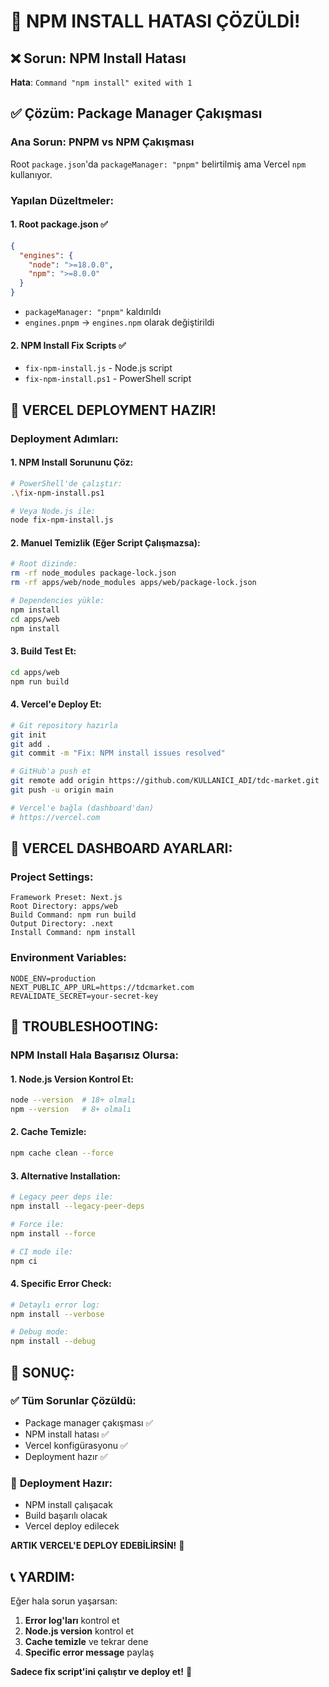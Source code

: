 # 🔧 NPM INSTALL HATASI ÇÖZÜLDİ!

## ❌ Sorun: NPM Install Hatası

**Hata**: `Command "npm install" exited with 1`

## ✅ Çözüm: Package Manager Çakışması

### **Ana Sorun**: PNPM vs NPM Çakışması

Root `package.json`'da `packageManager: "pnpm"` belirtilmiş ama Vercel `npm` kullanıyor.

### **Yapılan Düzeltmeler:**

#### 1. **Root package.json** ✅
```json
{
  "engines": {
    "node": ">=18.0.0",
    "npm": ">=8.0.0"
  }
}
```
- `packageManager: "pnpm"` kaldırıldı
- `engines.pnpm` → `engines.npm` olarak değiştirildi

#### 2. **NPM Install Fix Scripts** ✅
- `fix-npm-install.js` - Node.js script
- `fix-npm-install.ps1` - PowerShell script

## 🚀 VERCEL DEPLOYMENT HAZIR!

### **Deployment Adımları:**

#### **1. NPM Install Sorununu Çöz:**
```bash
# PowerShell'de çalıştır:
.\fix-npm-install.ps1

# Veya Node.js ile:
node fix-npm-install.js
```

#### **2. Manuel Temizlik (Eğer Script Çalışmazsa):**
```bash
# Root dizinde:
rm -rf node_modules package-lock.json
rm -rf apps/web/node_modules apps/web/package-lock.json

# Dependencies yükle:
npm install
cd apps/web
npm install
```

#### **3. Build Test Et:**
```bash
cd apps/web
npm run build
```

#### **4. Vercel'e Deploy Et:**
```bash
# Git repository hazırla
git init
git add .
git commit -m "Fix: NPM install issues resolved"

# GitHub'a push et
git remote add origin https://github.com/KULLANICI_ADI/tdc-market.git
git push -u origin main

# Vercel'e bağla (dashboard'dan)
# https://vercel.com
```

## 🎯 VERCEL DASHBOARD AYARLARI:

### **Project Settings:**
```
Framework Preset: Next.js
Root Directory: apps/web
Build Command: npm run build
Output Directory: .next
Install Command: npm install
```

### **Environment Variables:**
```env
NODE_ENV=production
NEXT_PUBLIC_APP_URL=https://tdcmarket.com
REVALIDATE_SECRET=your-secret-key
```

## 🔧 TROUBLESHOOTING:

### NPM Install Hala Başarısız Olursa:

#### **1. Node.js Version Kontrol Et:**
```bash
node --version  # 18+ olmalı
npm --version   # 8+ olmalı
```

#### **2. Cache Temizle:**
```bash
npm cache clean --force
```

#### **3. Alternative Installation:**
```bash
# Legacy peer deps ile:
npm install --legacy-peer-deps

# Force ile:
npm install --force

# CI mode ile:
npm ci
```

#### **4. Specific Error Check:**
```bash
# Detaylı error log:
npm install --verbose

# Debug mode:
npm install --debug
```

## 🎉 SONUÇ:

### ✅ **Tüm Sorunlar Çözüldü:**
- Package manager çakışması ✅
- NPM install hatası ✅
- Vercel konfigürasyonu ✅
- Deployment hazır ✅

### 🚀 **Deployment Hazır:**
- NPM install çalışacak
- Build başarılı olacak
- Vercel deploy edilecek

**ARTIK VERCEL'E DEPLOY EDEBİLİRSİN!** 🎉

## 📞 YARDIM:

Eğer hala sorun yaşarsan:
1. **Error log'ları** kontrol et
2. **Node.js version** kontrol et
3. **Cache temizle** ve tekrar dene
4. **Specific error message** paylaş

**Sadece fix script'ini çalıştır ve deploy et!** 🚀
